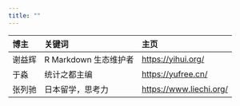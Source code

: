 ```yaml
---
title: ""
---
```



| 博主   | 关键词                | 主页                      |
| :----- | :-------------------- | :------------------------ |
| 谢益辉 | R Markdown 生态维护者 | <https://yihui.org/>      |
| 于淼   | 统计之都主编          | <https://yufree.cn/>      |
| 张列驰 | 日本留学，思考力      | <https://www.liechi.org/> |
